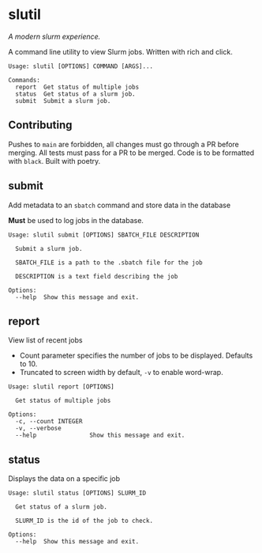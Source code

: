 # slutil

*A modern slurm experience.*

A command line utility to view Slurm jobs. Written with rich and click.


```
Usage: slutil [OPTIONS] COMMAND [ARGS]...

Commands:
  report  Get status of multiple jobs
  status  Get status of a slurm job.
  submit  Submit a slurm job.
```

## Contributing

Pushes to `main` are forbidden, all changes must go through a PR before merging. All tests must pass for a PR to be merged. Code is to be formatted with `black`. Built with poetry.

## submit

Add metadata to an `sbatch` command and store data in the database

**Must** be used to log jobs in the database.

```
Usage: slutil submit [OPTIONS] SBATCH_FILE DESCRIPTION

  Submit a slurm job.

  SBATCH_FILE is a path to the .sbatch file for the job

  DESCRIPTION is a text field describing the job

Options:
  --help  Show this message and exit.
```

## report

View list of recent jobs

- Count parameter specifies the number of jobs to be displayed. Defaults to 10.
- Truncated to screen width by default, `-v` to enable word-wrap.

```
Usage: slutil report [OPTIONS]

  Get status of multiple jobs

Options:
  -c, --count INTEGER
  -v, --verbose
  --help               Show this message and exit.
```

## status

Displays the data on a specific job

```
Usage: slutil status [OPTIONS] SLURM_ID

  Get status of a slurm job.

  SLURM_ID is the id of the job to check.

Options:
  --help  Show this message and exit.
```